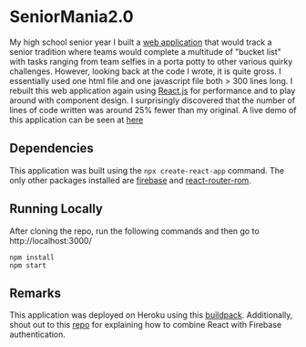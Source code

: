 # SeniorMania2.0
My high school senior year I built a [web application](https://github.com/jeffersonxu/SeniorMania) that would track a senior tradition where teams would complete a multitude of "bucket list" with tasks ranging from team selfies in a porta potty to other various quirky challenges. However, looking back at the code I wrote, it is quite gross. I essentially used one html file and one javascript file both > 300 lines long. I rebuilt this web application again using [React.js](https://reactjs.org/) for performance and to play around with component design. I surprisingly discovered that the number of lines of code written was around 25% fewer than my original. A live demo of this application can be seen at [here](https://seniormania.herokuapp.com/)

## Dependencies
This application was built using the ```npx create-react-app``` command. The only other packages installed are [firebase](https://www.npmjs.com/package/firebase) and [react-router-rom](https://www.npmjs.com/package/react-router-dom). 

## Running Locally
After cloning the repo, run the following commands and then go to http://localhost:3000/
```
npm install
npm start
```
## Remarks
This application was deployed on Heroku using this [buildpack](https://github.com/mars/create-react-app-buildpack). Additionally, shout out to this [repo](https://github.com/satansdeer/react-firebase-auth) for explaining how to combine React with Firebase authentication.
